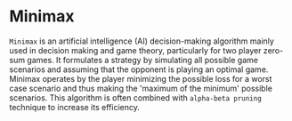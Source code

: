 # Minimax

`Minimax` is an artificial intelligence (AI) decision-making algorithm mainly used in decision making and game theory, particularly for two player zero-sum games. It formulates a strategy by simulating all possible game scenarios and assuming that the opponent is playing an optimal game. Minimax operates by the player minimizing the possible loss for a worst case scenario and thus making the 'maximum of the minimum' possible scenarios. This algorithm is often combined with `alpha-beta pruning` technique to increase its efficiency.